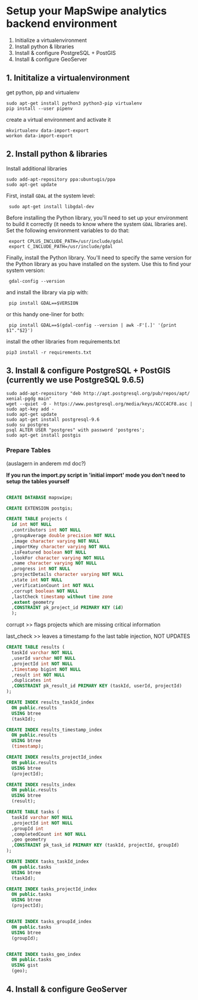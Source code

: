 # Setup your MapSwipe analytics backend environment

1. Initialize a virtualenvironment
2. Install python & libraries
3. Install & configure PostgreSQL + PostGIS
4. Install & configure GeoServer


## 1. Inititalize a virtualenvironment


get python, pip and virtualenv

    sudo apt-get install python3 python3-pip virtualenv
    pip install --user pipenv

create a virtual environment and activate it

    mkvirtualenv data-import-export
    workon data-import-export


## 2. Install python & libraries


Install additional libraries

    sudo add-apt-repository ppa:ubuntugis/ppa
    sudo apt-get update


First, install `GDAL` at the system level:

     sudo apt-get install libgdal-dev


Before installing the Python library, you'll need to set up your environment to build it correctly (it needs to know where the system `GDAL` libraries are). Set the following environment variables to do that:

     export CPLUS_INCLUDE_PATH=/usr/include/gdal
     export C_INCLUDE_PATH=/usr/include/gdal

 Finally, install the Python library. You'll need to specify the same version for the Python library as you have installed on the system. Use this to find your system version:

     gdal-config --version

 and install the library via pip with:

     pip install GDAL==$VERSION

 or this handy one-liner for both:

     pip install GDAL==$(gdal-config --version | awk -F'[.]' '{print $1"."$2}')

  install the other libraries from requirements.txt

    pip3 install -r requirements.txt

## 3. Install & configure PostgreSQL + PostGIS (currently we use PostgreSQL 9.6.5)


    sudo add-apt-repository "deb http://apt.postgresql.org/pub/repos/apt/ xenial-pgdg main"
    wget --quiet -O - https://www.postgresql.org/media/keys/ACCC4CF8.asc | sudo apt-key add -
    sudo apt-get update
    sudo apt-get install postgresql-9.6
    sudo su postgres
    psql ALTER USER "postgres" with password 'postgres';
    sudo apt-get install postgis

### Prepare Tables
(auslagern in anderem md doc?)

**If you run the import.py script in 'initial import' mode you don't need to setup the tables yourself**

```sql

CREATE DATABASE mapswipe;

CREATE EXTENSION postgis;

CREATE TABLE projects (
  id int NOT NULL
  ,contributors int NOT NULL
  ,groupAverage double precision NOT NULL
  ,image character varying NOT NULL
  ,importKey character varying NOT NULL
  ,isFeatured boolean NOT NULL
  ,lookFor character varying NOT NULL
  ,name character varying NOT NULL
  ,progress int NOT NULL
  ,projectDetails character varying NOT NULL
  ,state int NOT NULL
  ,verificationCount int NOT NULL
  ,corrupt boolean NOT NULL
  ,lastCheck timestamp without time zone
  ,extent geometry
  ,CONSTRAINT pk_project_id PRIMARY KEY (id)
  );
  ```

corrupt >> flags projects which are missing critical information

last_check >> leaves a timestamp fo the last table injection, NOT UPDATES

```sql
CREATE TABLE results (
  taskId varchar NOT NULL
  ,userId varchar NOT NULL
  ,projectId int NOT NULL
  ,timestamp bigint NOT NULL
  ,result int NOT NULL
  ,duplicates int
  ,CONSTRAINT pk_result_id PRIMARY KEY (taskId, userId, projectId)
);

CREATE INDEX results_taskId_index
  ON public.results
  USING btree
  (taskId);

CREATE INDEX results_timestamp_index
  ON public.results
  USING btree
  (timestamp);

CREATE INDEX results_projectId_index
  ON public.results
  USING btree
  (projectId);

CREATE INDEX results_index
  ON public.results
  USING btree
  (result);

CREATE TABLE tasks (
  taskId varchar NOT NULL
  ,projectId int NOT NULL
  ,groupId int
  ,completedCount int NOT NULL 
  ,geo geometry
  ,CONSTRAINT pk_task_id PRIMARY KEY (taskId, projectId, groupId)
);

CREATE INDEX tasks_taskId_index
  ON public.tasks
  USING btree
  (taskId);

CREATE INDEX tasks_projectId_index
  ON public.tasks
  USING btree
  (projectId);


CREATE INDEX tasks_groupId_index
  ON public.tasks
  USING btree
  (groupId);


CREATE INDEX tasks_geo_index
  ON public.tasks
  USING gist
  (geo);

```
## 4. Install & configure GeoServer
